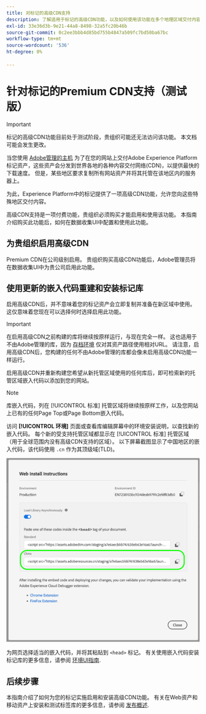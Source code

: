 ```yaml
---
title: 对标记的高级CDN支持
description: 了解适用于标记的高级CDN功能，以及如何使用该功能在多个地理区域交付内容。
exl-id: 33e36d3b-9e21-44a8-8498-32a5fc20b46b
source-git-commit: 0c2ee3bbb4d85bd755b4847a509fc7bd50ba67bc
workflow-type: tm+mt
source-wordcount: '536'
ht-degree: 0%

---
```


# 针对标记的Premium CDN支持（测试版）

>[!IMPORTANT]
>
>标记的高级CDN功能目前处于测试阶段，贵组织可能还无法访问该功能。 本文档可能会发生更改。

当您使用 [Adobe管理的主机](./hosts/managed-by-adobe-host.md) 为了在您的网站上交付Adobe Experience Platform标记资产，这些资产会分发到世界各地的各种内容交付网络(CDN)，以提供最快的下载速度。 但是，某些地区要求复制所有网站资产并将其托管在该地区内的服务器上。

为此，Experience Platform中的标记提供了一项高级CDN功能，允许您向这些特殊地区交付内容。

高级CDN支持是一项付费功能，贵组织必须购买才能启用和使用该功能。 本指南介绍购买此功能后，如何在数据收集UI中配置和使用此功能。

## 为贵组织启用高级CDN

Premium CDN在公司级别启用。 贵组织购买高级CDN功能后，Adobe管理员将在数据收集UI中为贵公司启用此功能。

## 使用更新的嵌入代码重建和安装标记库

启用高级CDN后，并不意味着您的标记资产会立即复制并准备在新区域中使用。 这仅意味着您现在可以选择何时选择启用此功能。

>[!IMPORTANT]
>
>在启用高级CDN之前构建的库将继续按原样运行，与现在完全一样。 这也适用于不由Adobe管理的库，因为 [存档环境](./environments.md#archive) 仅对其资产路径使用相对URL。 请注意，启用高级CDN后，您构建的任何不由Adobe管理的库都会像未启用高级CDN功能一样运行。

启用高级CDN并重新构建您希望从新托管区域使用的任何库后，即可检索新的托管区域嵌入代码以添加到您的网站。

>[!NOTE]
>
>库嵌入代码，列在 [!UICONTROL 标准] 托管区域将继续按原样工作，以及您网站上已有的任何Page Top或Page Bottom嵌入代码。

访问 **[!UICONTROL 环境]** 页面或查看库编辑屏幕中的环境安装说明，以查找新的嵌入代码。 每个新的受支持托管区域都显示在 [!UICONTROL 标准] 托管区域（用于全球范围内没有高级CDN支持的区域）。 以下屏幕截图显示了中国地区的嵌入代码，该代码使用 `.cn` 作为其顶级域(TLD)。

![中国地区的嵌入代码](../../images/ui/publishing/premium-cdn/embed-codes.png)

为网页选择适当的嵌入代码，并将其粘贴到 `<head>` 标记。 有关使用嵌入代码安装标记库的更多信息，请参阅 [环境UI指南](./environments.md#installation).

## 后续步骤

本指南介绍了如何为您的标记实施启用和安装高级CDN功能。 有关在Web资产和移动资产上安装和测试标签库的更多信息，请参阅 [发布概述](./overview.md).
